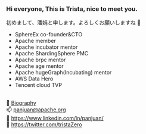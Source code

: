 ### Hi everyone, This is Trista, nice to meet you.

初めまして、潘娟と申します。よろしくお願いしますね 👋

- SphereEx co-founder&CTO
- Apache member
- Apache incubator mentor
- Apache ShardingSphere PMC
- Apache brpc mentor
- Apache age mentor
- Apache hugeGraph(Incubating) mentor
- AWS Data Hero
- Tencent cloud TVP

<br/> 👩 [Biography](https://tristazero.github.io)
<br/> 📫 panjuan@apache.org
<br/> 📔 https://www.linkedin.com/in/panjuan/
<br/> 🔔 https://twitter.com/tristaZero

<!-- ---
![GitHub followers](https://img.shields.io/github/followers/tristaZero?color=brightgreen&style=plastic)
[![Visits Badge](https://badges.pufler.dev/visits/tristaZero/git-badges)](https://badges.pufler.dev)
[![Years Badge](https://badges.pufler.dev/years/tristaZero)](https://badges.pufler.dev)
[![Gists Badge](https://badges.pufler.dev/gists/tristaZero)](https://badges.pufler.dev)
[![Updated Badge](https://badges.pufler.dev/updated/tristaZero/shardingsphere)](https://badges.pufler.dev)
[![Commits Badge](https://badges.pufler.dev/commits/monthly/tristaZero)](https://badges.pufler.dev) -->


